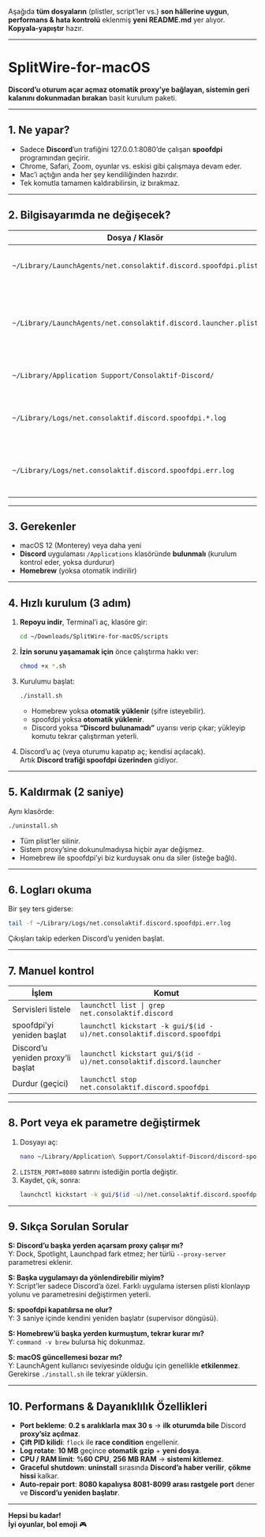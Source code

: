 Aşağıda **tüm dosyaların** (plistler, script’ler vs.) **son hâllerine uygun**, **performans & hata kontrolü** eklenmiş **yeni README.md** yer alıyor.  
**Kopyala-yapıştır** hazır.

---

# SplitWire-for-macOS

**Discord’u oturum açar açmaz otomatik proxy’ye bağlayan, sistemin geri kalanını dokunmadan bırakan** basit kurulum paketi.

---

## 1. Ne yapar?

- Sadece **Discord**’un trafiğini 127.0.0.1:8080’de çalışan **spoofdpi** programından geçirir.
- Chrome, Safari, Zoom, oyunlar vs. eskisi gibi çalışmaya devam eder.
- Mac’i açtığın anda her şey kendiliğinden hazırdır.
- Tek komutla tamamen kaldırabilirsin, iz bırakmaz.

---

## 2. Bilgisayarımda ne değişecek?

| Dosya / Klasör                                                  | Açıklama                                                    |
| --------------------------------------------------------------- | ----------------------------------------------------------- |
| `~/Library/LaunchAgents/net.consolaktif.discord.spoofdpi.plist` | spoofdpi’yi sürekli ayakta tutar                            |
| `~/Library/LaunchAgents/net.consolaktif.discord.launcher.plist` | Discord’u **port açılana kadar bekleyip** proxy’li başlatır |
| `~/Library/Application Support/Consolaktif-Discord/`            | Script’ler ve durum dosyaları                               |
| `~/Library/Logs/net.consolaktif.discord.spoofdpi.*.log`         | **10 MB** sınırına gelince **otomatik sıkıştırılır**        |
| `~/Library/Logs/net.consolaktif.discord.spoofdpi.err.log`       | Hata ayıklama için **ilk başvuru** noktası                  |

---

## 3. Gerekenler

- macOS 12 (Monterey) veya daha yeni
- **Discord** uygulaması `/Applications` klasöründe **bulunmalı** (kurulum kontrol eder, yoksa durdurur)
- **Homebrew** (yoksa otomatik indirilir)

---

## 4. Hızlı kurulum (3 adım)

1. **Repoyu indir**, Terminal’i aç, klasöre gir:

   ```bash
   cd ~/Downloads/SplitWire-for-macOS/scripts
   ```

2. **İzin sorunu yaşamamak için** önce çalıştırma hakkı ver:

   ```bash
   chmod +x *.sh
   ```

3. Kurulumu başlat:

   ```bash
   ./install.sh
   ```

   - Homebrew yoksa **otomatik yüklenir** (şifre isteyebilir).
   - spoofdpi yoksa **otomatik yüklenir**.
   - Discord yoksa **“Discord bulunamadı”** uyarısı verip çıkar; yükleyip komutu tekrar çalıştırman yeterli.

4. Discord’u aç (veya oturumu kapatıp aç; kendisi açılacak).  
   Artık **Discord trafiği spoofdpi üzerinden** gidiyor.

---

## 5. Kaldırmak (2 saniye)

Aynı klasörde:

```bash
./uninstall.sh
```

- Tüm plist’ler silinir.
- Sistem proxy’sine dokunulmadıysa hiçbir ayar değişmez.
- Homebrew ile spoofdpi’yi biz kurduysak onu da siler (isteğe bağlı).

---

## 6. Logları okuma

Bir şey ters giderse:

```bash
tail -f ~/Library/Logs/net.consolaktif.discord.spoofdpi.err.log
```

Çıkışları takip ederken Discord’u yeniden başlat.

---

## 7. Manuel kontrol

| İşlem                             | Komut                                                                  |
| --------------------------------- | ---------------------------------------------------------------------- |
| Servisleri listele                | `launchctl list \| grep net.consolaktif.discord`                       |
| spoofdpi’yi yeniden başlat        | `launchctl kickstart -k gui/$(id -u)/net.consolaktif.discord.spoofdpi` |
| Discord’u yeniden proxy’li başlat | `launchctl kickstart gui/$(id -u)/net.consolaktif.discord.launcher`    |
| Durdur (geçici)                   | `launchctl stop net.consolaktif.discord.spoofdpi`                      |

---

## 8. Port veya ek parametre değiştirmek

1. Dosyayı aç:
   ```bash
   nano ~/Library/Application\ Support/Consolaktif-Discord/discord-spoofdpi.sh
   ```
2. `LISTEN_PORT=8080` satırını istediğin portla değiştir.
3. Kaydet, çık, sonra:
   ```bash
   launchctl kickstart -k gui/$(id -u)/net.consolaktif.discord.spoofdpi
   ```

---

## 9. Sıkça Sorulan Sorular

**S: Discord’u başka yerden açarsam proxy çalışır mı?**  
Y: Dock, Spotlight, Launchpad fark etmez; her türlü `--proxy-server` parametresi eklenir.

**S: Başka uygulamayı da yönlendirebilir miyim?**  
Y: Script’ler sadece Discord’a özel. Farklı uygulama istersen plisti klonlayıp yolunu ve parametresini değiştirmen yeterli.

**S: spoofdpi kapatılırsa ne olur?**  
Y: 3 saniye içinde kendini yeniden başlatır (supervisor döngüsü).

**S: Homebrew’ü başka yerden kurmuştum, tekrar kurar mı?**  
Y: `command -v brew` bulursa hiç dokunmaz.

**S: macOS güncellemesi bozar mı?**  
Y: LaunchAgent kullanıcı seviyesinde olduğu için genellikle **etkilenmez**. Gerekirse `./install.sh` ile tekrar yüklersin.

---

## 10. Performans & Dayanıklılık Özellikleri

- **Port bekleme**: **0.2 s aralıklarla** **max 30 s** → **ilk oturumda bile** Discord **proxy’siz açılmaz**.
- **Çift PID kilidi**: `flock` ile **race condition** engellenir.
- **Log rotate**: **10 MB** geçince **otomatik gzip** + **yeni dosya**.
- **CPU / RAM limit**: **%60 CPU**, **256 MB RAM** → **sistemi kitlemez**.
- **Graceful shutdown**: **uninstall** sırasında **Discord’a haber verilir**, **çökme hissi** kalkar.
- **Auto-repair port**: **8080 kapalıysa** **8081-8099 arası rastgele port** dener ve **Discord’u yeniden başlatır**.

---

**Hepsi bu kadar!**  
**İyi oyunlar, bol emoji** 🎮
